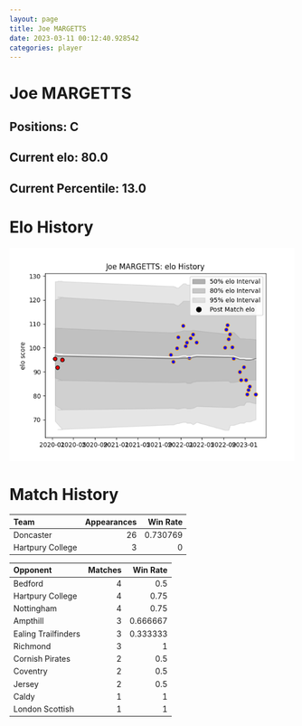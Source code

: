 ```yaml
---  
layout: page  
title: Joe MARGETTS  
date: 2023-03-11 00:12:40.928542  
categories: player  
---
```

# Joe MARGETTS

## Positions: C

## Current elo: 80.0

## Current Percentile: 13.0

# Elo History


![elo history](history_JoeMARGETTS.png)
# Match History


| Team             |   Appearances |   Win Rate |
|:-----------------|--------------:|-----------:|
| Doncaster        |            26 |   0.730769 |
| Hartpury College |             3 |   0        |

| Opponent            |   Matches |   Win Rate |
|:--------------------|----------:|-----------:|
| Bedford             |         4 |   0.5      |
| Hartpury College    |         4 |   0.75     |
| Nottingham          |         4 |   0.75     |
| Ampthill            |         3 |   0.666667 |
| Ealing Trailfinders |         3 |   0.333333 |
| Richmond            |         3 |   1        |
| Cornish Pirates     |         2 |   0.5      |
| Coventry            |         2 |   0.5      |
| Jersey              |         2 |   0.5      |
| Caldy               |         1 |   1        |
| London Scottish     |         1 |   1        |